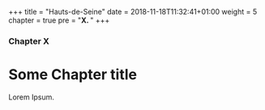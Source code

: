 +++
title = "Hauts-de-Seine"
date = 2018-11-18T11:32:41+01:00
weight = 5
chapter = true
pre = "<b>X. </b>"
+++

### Chapter X

# Some Chapter title

Lorem Ipsum.
